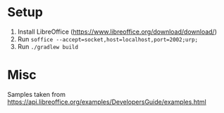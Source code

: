 # Setup

1. Install LibreOffice (https://www.libreoffice.org/download/download/)
2. Run `soffice --accept=socket,host=localhost,port=2002;urp;`
3. Run `./gradlew build`

# Misc

Samples taken from https://api.libreoffice.org/examples/DevelopersGuide/examples.html

